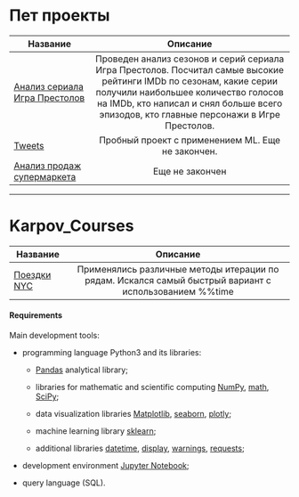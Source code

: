 # Пет проекты
Название|Описание
-----------|:-------: 
[Анализ сериала Игра Престолов](https://github.com/QuantumFluxx/Code-example/tree/main/Pet-projects/Game_of_thrones_episodes_analysis)|Проведен анализ сезонов и серий сериала Игра Престолов. Посчитал самые высокие рейтинги IMDb по сезонам, какие серии получили наибольшее количество голосов на IMDb, кто написал и снял больше всего эпизодов, кто главные персонажи в Игре Престолов.
[Tweets](https://github.com/QuantumFluxx/Code-example/tree/main/Pet-projects/Tweets)|Пробный проект с применением ML. Еще не закончен.
[Анализ продаж супермаркета](https://github.com/QuantumFluxx/Code-example/tree/main/Pet-projects/SuperMarket_Dataset)|Еще не закончен
------------------
# Karpov_Courses
Название|Описание
-----------|:-------:
[Поездки NYC](https://github.com/QuantumFluxx/Code-example/tree/main/Karpov_Courses/NYC_rides)| Применялись различные методы итерации по рядам. Искался самый быстрый вариант с использованием %%time


#### Requirements

Main development tools:

* programming language Python3 and its libraries:

    + [Pandas](https://pandas.pydata.org/) analytical library;

    + libraries for mathematic and scientific computing [NumPy](https://numpy.org/), [math](https://docs.python.org/3/library/math.html), [SciPy](https://scipy.org/);

    + data visualization libraries [Matplotlib](https://matplotlib.org/), [seaborn](https://seaborn.pydata.org/), [plotly](https://plotly.com/python/);

    + machine learning library [sklearn](https://www.sklearn.org/);

    + additional libraries [datetime](https://docs.python.org/3/library/datetime.html), [display](https://ipython.org/ipython-doc/3/api/generated/IPython.display.html), [warnings](https://docs.python.org/3/library/warnings.html), [requests](https://pythonru.com/biblioteki/kratkoe-rukovodstvo-po-biblioteke-python-requests);

* development environment [Jupyter Notebook](https://jupyter.org/);

* query language (SQL).
